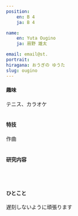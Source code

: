 ```yaml
---
position:
    en: B 4
    ja: B 4

name:
    en: Yuta Ougino
    ja: 扇野 雄太

email: email@st.
portrait: 
hiragana: おうぎの ゆうた
slug: ougino
---
```


#### 趣味
テニス、カラオケ
<br><br>

#### 特技
作曲
<br><br>

#### 研究内容

<br><br>

#### ひとこと
遅刻しないように頑張ります
<br><br>
